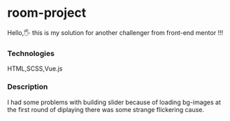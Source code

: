 # room-project

Hello,🖐 this is my solution for another challenger from front-end mentor !!!

### Technologies

HTML,SCSS,Vue.js

### Description

I had some problems with building slider because of loading bg-images at the first round of diplaying there was some strange flickering cause.
